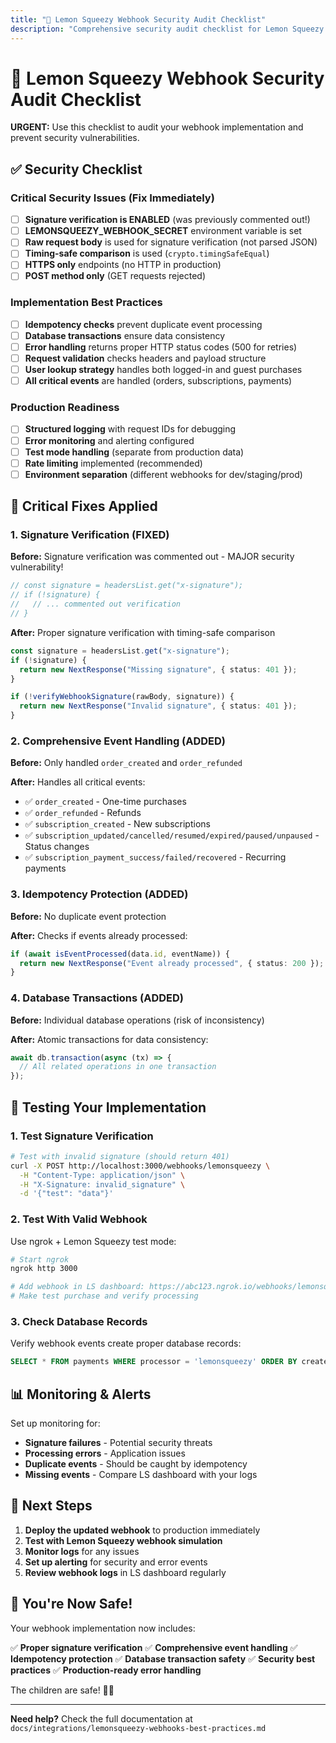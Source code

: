 ```yaml
---
title: "🔐 Lemon Squeezy Webhook Security Audit Checklist"
description: "Comprehensive security audit checklist for Lemon Squeezy webhook implementations, covering signature verification, rate limiting, and vulnerability assessments."
---
```


# 🔐 Lemon Squeezy Webhook Security Audit Checklist

**URGENT:** Use this checklist to audit your webhook implementation and prevent security vulnerabilities.

## ✅ Security Checklist

### Critical Security Issues (Fix Immediately)

- [ ] **Signature verification is ENABLED** (was previously commented out!)
- [ ] **LEMONSQUEEZY_WEBHOOK_SECRET** environment variable is set
- [ ] **Raw request body** is used for signature verification (not parsed JSON)
- [ ] **Timing-safe comparison** is used (`crypto.timingSafeEqual`)
- [ ] **HTTPS only** endpoints (no HTTP in production)
- [ ] **POST method only** (GET requests rejected)

### Implementation Best Practices

- [ ] **Idempotency checks** prevent duplicate event processing
- [ ] **Database transactions** ensure data consistency
- [ ] **Error handling** returns proper HTTP status codes (500 for retries)
- [ ] **Request validation** checks headers and payload structure
- [ ] **User lookup strategy** handles both logged-in and guest purchases
- [ ] **All critical events** are handled (orders, subscriptions, payments)

### Production Readiness

- [ ] **Structured logging** with request IDs for debugging
- [ ] **Error monitoring** and alerting configured
- [ ] **Test mode handling** (separate from production data)
- [ ] **Rate limiting** implemented (recommended)
- [ ] **Environment separation** (different webhooks for dev/staging/prod)

## 🚨 Critical Fixes Applied

### 1. Signature Verification (FIXED)

**Before:** Signature verification was commented out - MAJOR security vulnerability!

```typescript
// const signature = headersList.get("x-signature");
// if (!signature) {
//   // ... commented out verification
// }
```

**After:** Proper signature verification with timing-safe comparison

```typescript
const signature = headersList.get("x-signature");
if (!signature) {
  return new NextResponse("Missing signature", { status: 401 });
}

if (!verifyWebhookSignature(rawBody, signature)) {
  return new NextResponse("Invalid signature", { status: 401 });
}
```

### 2. Comprehensive Event Handling (ADDED)

**Before:** Only handled `order_created` and `order_refunded`

**After:** Handles all critical events:

- ✅ `order_created` - One-time purchases
- ✅ `order_refunded` - Refunds
- ✅ `subscription_created` - New subscriptions
- ✅ `subscription_updated/cancelled/resumed/expired/paused/unpaused` - Status changes
- ✅ `subscription_payment_success/failed/recovered` - Recurring payments

### 3. Idempotency Protection (ADDED)

**Before:** No duplicate event protection

**After:** Checks if events already processed:

```typescript
if (await isEventProcessed(data.id, eventName)) {
  return new NextResponse("Event already processed", { status: 200 });
}
```

### 4. Database Transactions (ADDED)

**Before:** Individual database operations (risk of inconsistency)

**After:** Atomic transactions for data consistency:

```typescript
await db.transaction(async (tx) => {
  // All related operations in one transaction
});
```

## 🧪 Testing Your Implementation

### 1. Test Signature Verification

```bash
# Test with invalid signature (should return 401)
curl -X POST http://localhost:3000/webhooks/lemonsqueezy \
  -H "Content-Type: application/json" \
  -H "X-Signature: invalid_signature" \
  -d '{"test": "data"}'
```

### 2. Test With Valid Webhook

Use ngrok + Lemon Squeezy test mode:

```bash
# Start ngrok
ngrok http 3000

# Add webhook in LS dashboard: https://abc123.ngrok.io/webhooks/lemonsqueezy
# Make test purchase and verify processing
```

### 3. Check Database Records

Verify webhook events create proper database records:

```sql
SELECT * FROM payments WHERE processor = 'lemonsqueezy' ORDER BY created_at DESC LIMIT 10;
```

## 📊 Monitoring & Alerts

Set up monitoring for:

- **Signature failures** - Potential security threats
- **Processing errors** - Application issues
- **Duplicate events** - Should be caught by idempotency
- **Missing events** - Compare LS dashboard with your logs

## 🎯 Next Steps

1. **Deploy the updated webhook** to production immediately
2. **Test with Lemon Squeezy webhook simulation**
3. **Monitor logs** for any issues
4. **Set up alerting** for security and error events
5. **Review webhook logs** in LS dashboard regularly

## 🚀 You're Now Safe!

Your webhook implementation now includes:

✅ **Proper signature verification**
✅ **Comprehensive event handling**
✅ **Idempotency protection**
✅ **Database transaction safety**
✅ **Security best practices**
✅ **Production-ready error handling**

The children are safe! 🚌✨

---

**Need help?** Check the full documentation at `docs/integrations/lemonsqueezy-webhooks-best-practices.md`
